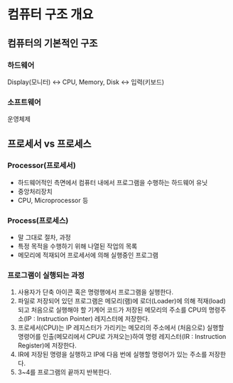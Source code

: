 # 컴퓨터 구조 개요

## 컴퓨터의 기본적인 구조

### 하드웨어

Display(모니터) <-> CPU, Memory, Disk <-> 입력(키보드)

### 소프트웨어

운영체제

## 프로세서 vs 프로세스

### Processor(프로세서)

- 하드웨어적인 측면에서 컴퓨터 내에서 프로그램을 수행하는 하드웨어 유닛
- 중앙처리장치
- CPU, Microprocessor 등

### Process(프로세스)

- 말 그대로 절차, 과정
- 특정 목적을 수행하기 위해 나열된 작업의 목록
- 메모리에 적재되어 프로세서에 의해 실행중인 프로그램

### 프로그램이 실행되는 과정

1. 사용자가 단축 아이콘 혹은 명령행에서 프로그램을 실행한다.
2. 파일로 저장되어 있던 프로그램은 메모리(램)에 로더(Loader)에 의해 적재(load)되고 처음으로 실행해야 할 기계어 코드가 저장된 메모리의 주소를 CPU의 명령주소(IP : Instruction Pointer) 레지스터에 저장한다.
3. 프로세서(CPU)는 IP 레지스터가 가리키는 메모리의 주소에서 (처음으로) 실행할 명령어를 인출(메모리에서 CPU로 가져오는)하여 명령 레지스터(IR : Instruction Register)에 저장한다.
4. IR에 저장된 명령을 실행하고 IP에 다음 번에 실행할 명령어가 있는 주소를 저장한다.
5. 3~4를 프로그램의 끝까지 반복한다.

